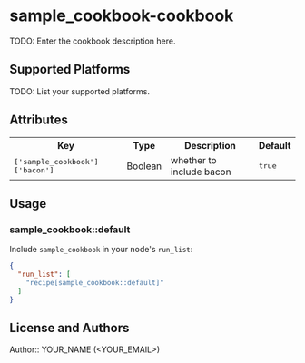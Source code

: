 # sample_cookbook-cookbook

TODO: Enter the cookbook description here.

## Supported Platforms

TODO: List your supported platforms.

## Attributes

<table>
  <tr>
    <th>Key</th>
    <th>Type</th>
    <th>Description</th>
    <th>Default</th>
  </tr>
  <tr>
    <td><tt>['sample_cookbook']['bacon']</tt></td>
    <td>Boolean</td>
    <td>whether to include bacon</td>
    <td><tt>true</tt></td>
  </tr>
</table>

## Usage

### sample_cookbook::default

Include `sample_cookbook` in your node's `run_list`:

```json
{
  "run_list": [
    "recipe[sample_cookbook::default]"
  ]
}
```

## License and Authors

Author:: YOUR_NAME (<YOUR_EMAIL>)
